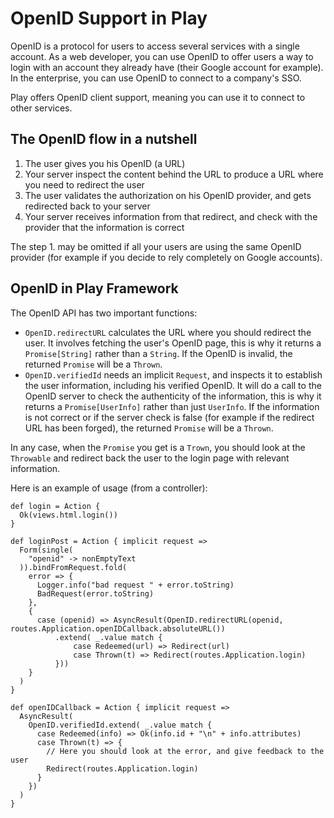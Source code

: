 # OpenID Support in Play

OpenID is a protocol for users to access several services with a single account. As a web developer, you can use OpenID to offer users a way to login with an account they already have (their Google account for example). In the enterprise, you can use OpenID to connect to a company's SSO.

Play offers OpenID client support, meaning you can use it to connect to other services.

## The OpenID flow in a nutshell

1. The user gives you his OpenID (a URL)
2. Your server inspect the content behind the URL to produce a URL where you need to redirect the user
3. The user validates the authorization on his OpenID provider, and gets redirected back to your server
4. Your server receives information from that redirect, and check with the provider that the information is correct

The step 1. may be omitted if all your users are using the same OpenID provider (for example if you decide to rely completely on Google accounts).

## OpenID in Play Framework

The OpenID API has two important functions:
* `OpenID.redirectURL` calculates the URL where you should redirect the user. It involves fetching the user's OpenID page, this is why it returns a `Promise[String]` rather than a `String`. If the OpenID is invalid, the returned `Promise` will be a `Thrown`.
* `OpenID.verifiedId` needs an implicit `Request`, and inspects it to establish the user information, including his verified OpenID. It will do a call to the OpenID server to check the authenticity of the information, this is why it returns a `Promise[UserInfo]` rather than just `UserInfo`. If the information is not correct or if the server check is false (for example if the redirect URL has been forged), the returned `Promise` will be a `Thrown`.

In any case, when the `Promise` you get is a `Trown`, you should look at the `Throwable` and redirect back the user to the login page with relevant information.

Here is an example of usage (from a controller):

```
def login = Action {
  Ok(views.html.login())
}

def loginPost = Action { implicit request =>
  Form(single(
    "openid" -> nonEmptyText
  )).bindFromRequest.fold(
    error => {
      Logger.info("bad request " + error.toString)
      BadRequest(error.toString)
    },
    {
      case (openid) => AsyncResult(OpenID.redirectURL(openid, routes.Application.openIDCallback.absoluteURL())
          .extend( _.value match {
              case Redeemed(url) => Redirect(url)
              case Thrown(t) => Redirect(routes.Application.login)
          }))
    }
  )
}

def openIDCallback = Action { implicit request =>
  AsyncResult(
    OpenID.verifiedId.extend( _.value match {
      case Redeemed(info) => Ok(info.id + "\n" + info.attributes)
      case Thrown(t) => {
        // Here you should look at the error, and give feedback to the user
        Redirect(routes.Application.login)
      }
    })
  )
}
```

